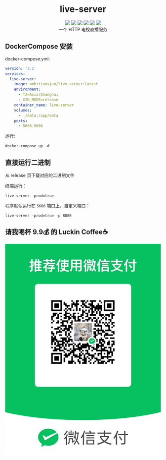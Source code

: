 <h1 align="center">live-server</h1>

<div align="center">
  <a href="https://github.com/AmbitiousJun/live-server/tree/v1.16.5"><img src="https://img.shields.io/github/v/tag/AmbitiousJun/live-server"></img></a>
  <a href="https://hub.docker.com/r/ambitiousjun/live-server/tags"><img src="https://img.shields.io/docker/image-size/ambitiousjun/live-server/v1.16.5"></img></a>
  <a href="https://hub.docker.com/r/ambitiousjun/live-server/tags"><img src="https://img.shields.io/docker/pulls/ambitiousjun/live-server"></img></a>
  <a href="https://goreportcard.com/report/github.com/AmbitiousJun/live-server"><img src="https://goreportcard.com/badge/github.com/AmbitiousJun/live-server"></img></a>
  <a href="https://github.com/AmbitiousJun/live-server/releases/latest"><img src="https://img.shields.io/github/downloads/AmbitiousJun/live-server/total"></img></a>
  <img src="https://img.shields.io/github/license/AmbitiousJun/live-server"></img>
</div>

<div align="center">
  一个 HTTP 电视直播服务
</div>

## DockerCompose 安装

docker-compose.yml:

```yaml
version: '3.1'
services:
  live-server:
    image: ambitiousjun/live-server:latest
    environment:
      - TZ=Asia/Shanghai
      - GIN_MODE=release
    container_name: live-server
    volumes:
      - ./data:/app/data
    ports:
      - 5666:5666
```

运行: 

```shell
docker-compose up -d
```

## 直接运行二进制

从 release 页下载对应的二进制文件

终端运行：

```shell
live-server -prod=true
```

程序默认运行在 `5666` 端口上，自定义端口：

```shell
live-server -prod=true -p 8880
```

## 请我喝杯 9.9💰 的 Luckin Coffee☕️

![](assets/2024-11-05-09-59-45.png)